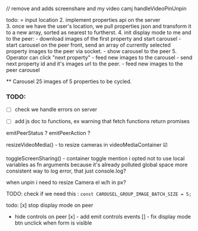 // remove and adds screenshare and my video camj
handleVideoPinUnpin



todo: 
= input location
2. implement properties api on the server   
3. once we have the user's location, we pull properties json and transform it to a new array, sorted as nearest to furtherst. 
4. init display mode to me and to the peer:
    - download images of the first property and start carousel
    - start carousel on the peer front, send an array of currently selected property images to the peer via socket.
    - show carousel to the peer
5. Operator can click "next property"
    - feed new images to the carousel
    - send next property id and it's images url to the peer.
    - feed new images to the peer carousel

** Carousel
25 images of 5 properties to be cycled.  



### TODO: 
- [ ] check we handle errors on server
- [ ] add js doc to functions, ex warning that fetch functions return promises


emitPeerStatus ?
emitPeerAction ?



resizeVideoMedia() - to resize cameras in videoMediaContainer
☑️


toggleScreenSharing() - container toggle
mention i opted not to use local variables as fn arguments because it's already polluted global space
more consistent way to log error, that just console.log?

when unpin i need to resize Camera el w/h in px?

TODO: check if we need this :
`const CAROUSEL_GROUP_IMAGE_BATCH_SIZE = 5;`


todo: 
[x] stop display mode on peer
- hide controls on peer
[x] - add emit controls events
[] - fix display mode btn unclick when form is visible
